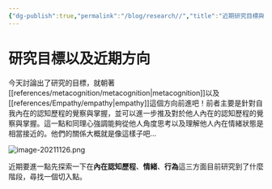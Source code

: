 ```yaml
---
{"dg-publish":true,"permalink":"/blog/research//","title":"近期研究目標與方向","tags":["blog","ideas"]}
---
```



# 研究目標以及近期方向

今天討論出了研究的目標，就朝著[[references/metacognition/metacognition\|metacognition]]以及[[references/Empathy/empathy\|empathy]]這個方向前進吧！前者主要是針對自我內在的認知歷程的覺察與掌握，並可以進一步推及對於他人內在的認知歷程的覺察與掌握。這一點和同理心強調能夠從他人角度思考以及理解他人內在情緒狀態是相當接近的。他們的關係大概就是像這樣子吧…



![image-20211126.png](/img/user/Blog/Research/image-20211126.png)

近期要進一點先探索一下在**內在認知歷程**、**情緒**、**行為**這三方面目前研究到了什麼階段，尋找一個切入點。



